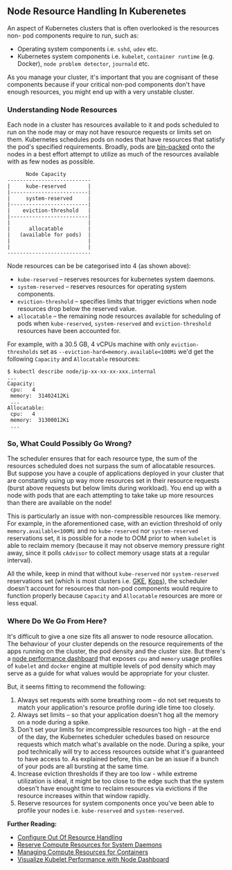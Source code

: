 ## Node Resource Handling In Kuberenetes

An aspect of Kubernetes clusters that is often overlooked is the resources non-
pod components require to run, such as:

* Operating system components i.e. `sshd`, `udev` etc.
* Kubernetes system components i.e. `kubelet`, `container runtime` (e.g.
  Docker), `node problem detector`, `journald` etc.

As you manage your cluster, it's important that you are cognisant of these
components because if your critical non-pod components don't have enough
resources, you might end up with a very unstable cluster.

### Understanding Node Resources

Each node in a cluster has resources available to it and pods scheduled to run
on the node may or may not have resource requests or limits set on them.
Kubernetes schedules pods on nodes that have resources that satisfy the pod's
specified requirements. Broadly, pods are [bin-packed][4] onto the nodes in a
best effort attempt to utilize as much of the resources available with as few
nodes as possible.

```
      Node Capacity
---------------------------
|     kube-reserved       |
|-------------------------|
|     system-reserved     |
|-------------------------|
|    eviction-threshold   |
|-------------------------|
|                         |
|      allocatable        |
|   (available for pods)  |
|                         |
|                         |
---------------------------
```

Node resources can be be categorised into 4 (as shown above):

* `kube-reserved` – reserves resources for kubernetes system daemons.
* `system-reserved` – reserves resources for operating system components.
* `eviction-threshold` – specifies limits that trigger evictions when node
  resources drop below the reserved value.
* `allocatable` – the remaining node resources available for scheduling of pods
  when `kube-reserved`, `system-reserved` and `eviction-threshold` resources
  have been accounted for.

For example, with a 30.5 GB, 4 vCPUs machine with only `eviction-thresholds` set
as `--eviction-hard=memory.available<100Mi` we'd get the following `Capacity`
and `Allocatable` resources:

```
$ kubectl describe node/ip-xx-xx-xx-xxx.internal
...
Capacity:
 cpu:   4
 memory:  31402412Ki
 ...
Allocatable:
 cpu:   4
 memory:  31300012Ki
 ...
```

### So, What Could Possibly Go Wrong?

The scheduler ensures that for each resource type, the sum of the resources
scheduled does not surpass the sum of allocatable resources. But suppose you
have a couple of applications deployed in your cluster that are constantly using
up way more resources set in their resource requests (burst above requests but
below limits during workload). You end up with a node with pods that are each
attempting to take take up more resources than there are available on the node!

This is particularly an issue with non-compressible resources like memory. For
example, in the aforementioned case, with an eviction threshold of only
`memory.available<100Mi` and no `kube-reserved` nor `system-reserved`
reservations set, it is possible for a node to OOM prior to when `kubelet` is
able to reclaim memory (because it may not observe memory pressure right away,
since it polls `cAdvisor` to collect memory usage stats at a regular interval).

All the while, keep in mind that without `kube-reserved` nor `system-reserved`
reservations set (which is most clusters i.e. [GKE][5], [Kops][6]), the
scheduler doesn't account for resources that non-pod components would require to
function properly because `Capacity` and `Allocatable` resources are more or
less equal.

### Where Do We Go From Here?

It's difficult to give a one size fits all answer to node resource allocation.
The behaviour of your cluster depends on the resource requirements of the apps
running on the cluster, the pod density and the cluster size. But there's a
[node performance dashboard][7] that exposes `cpu` and `memory` usage profiles
of `kubelet` and `docker` engine at multiple levels of pod density which may
serve as a guide for what values would be appropriate for your cluster.

But, it seems fitting to recommend the following:

1. Always set requests with some breathing room – do not set requests to match
   your application's resource profile during idle time too closely.
2. Always set limits – so that your application doesn't hog all the memory on a
   node during a spike.
3. Don't set your limits for imcompressible resources too high - at the end of
   the day, the Kubernetes scheduler schedules based on resource requests which
   match what's available on the node. During a spike, your pod technically will
   try to access resources outside what it's guaranteed to have access to. As
   explained before, this can be an issue if a bunch of your pods are all
   bursting at the same time.
4. Increase eviction thresholds if they are too low - while extreme utilization
   is ideal, it might be too close to the edge such that the system doesn't have
   enought time to reclaim resources via evictions if the resource increases
   within that window rapidly.
5. Reserve resources for system components once you've been able to profile your
   nodes i.e. `kube-reserved` and `system-reserved`.

**Further Reading:**

 * [Configure Out Of Resource Handling][2]
 * [Reserve Compute Resources for System Daemons][1]
 * [Managing Compute Resources for Containers][3]
 * [Visualize Kubelet Performance with Node Dashboard][8]

[1]: https://kubernetes.io/docs/tasks/administer-cluster/reserve-compute-resources/
[2]: https://kubernetes.io/docs/tasks/administer-cluster/out-of-resource/
[3]: https://kubernetes.io/docs/concepts/configuration/manage-compute-resources-container/
[4]: https://en.wikipedia.org/wiki/Bin_packing_problem
[5]: https://cloud.google.com/container-engine/
[6]: https://github.com/kubernetes/kops
[7]: http://node-perf-dash.k8s.io/#/builds
[8]: http://blog.kubernetes.io/2016/11/visualize-kubelet-performance-with-node-dashboard.html
